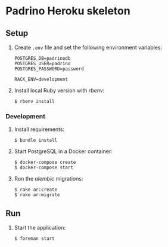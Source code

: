 # Padrino Heroku skeleton

## Setup

1. Create `.env` file and set the following environment variables:

    ```
    POSTGRES_DB=padrinodb
    POSTGRES_USER=padrino
    POSTGRES_PASSWORD=password

    RACK_ENV=development
    ```
2. Install local Ruby version with *rbenv*:

    ```
    $ rbenv install
    ```

### Development

1. Install requirements:

    ```
    $ bundle install
    ```
2. Start PostgreSQL in a Docker container:

    ```
    $ docker-compose create
    $ docker-compose start
    ```
3. Run the *alembic* migrations:

    ```
    $ rake ar:create
    $ rake ar:migrate
    ```

## Run

1. Start the application:

    ```
    $ foreman start
    ```
